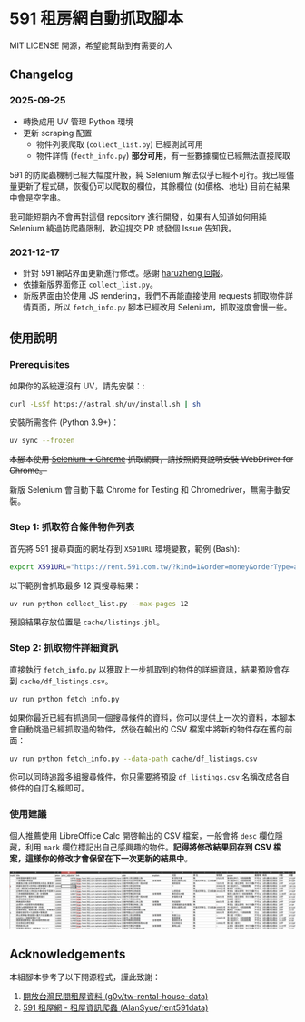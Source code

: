 # 591 租房網自動抓取腳本

MIT LICENSE 開源，希望能幫助到有需要的人

## Changelog

### 2025-09-25

- 轉換成用 UV 管理 Python 環境
- 更新 scraping 配置
  - 物件列表爬取 (`collect_list.py`) 已經測試可用
  - 物件詳情 (`fecth_info.py`) **部分可用**，有一些數據欄位已經無法直接爬取

591 的防爬蟲機制已經大幅度升級，純 Selenium 解法似乎已經不可行。我已經儘量更新了程式碼，恢復仍可以爬取的欄位，其餘欄位 (如價格、地址) 目前在結果中會是空字串。

我可能短期內不會再對這個 repository 進行開發，如果有人知道如何用純 Selenium 繞過防爬蟲限制，歡迎提交 PR 或發個 Issue 告知我。

### 2021-12-17

- 針對 591 網站界面更新進行修改。感謝 [haruzheng 回報](https://github.com/ceshine/591scraper/issues/1)。
- 依據新版界面修正 `collect_list.py`。
- 新版界面由於使用 JS rendering，我們不再能直接使用 requests 抓取物件詳情頁面，所以 `fetch_info.py` 腳本已經改用 Selenium，抓取速度會慢一些。

## 使用說明

### Prerequisites

如果你的系統還沒有 UV，請先安裝：:

```bash
curl -LsSf https://astral.sh/uv/install.sh | sh
```

安裝所需套件 (Python 3.9+)：

```bash
uv sync --frozen
```

~~本腳本使用 [Selenium + Chrome](https://chromedriver.chromium.org/getting-started) 抓取網頁，請按照網頁說明安裝 WebDriver for Chrome。~~

新版 Selenium 會自動下載 Chrome for Testing 和 Chromedriver，無需手動安裝。

### Step 1: 抓取符合條件物件列表

首先將 591 搜尋頁面的網址存到 `X591URL` 環境變數，範例 (Bash):

```bash
export X591URL="https://rent.591.com.tw/?kind=1&order=money&orderType=asc&region=17&rentprice=10000,18000&other=lift"
```

以下範例會抓取最多 12 頁搜尋結果：

```bash
uv run python collect_list.py --max-pages 12
```

預設結果存放位置是 `cache/listings.jbl`。

### Step 2: 抓取物件詳細資訊

直接執行 `fetch_info.py` 以獲取上一步抓取到的物件的詳細資訊，結果預設會存到 `cache/df_listings.csv`。

```bash
uv run python fetch_info.py
```

如果你最近已經有抓過同一個搜尋條件的資料，你可以提供上一次的資料，本腳本會自動跳過已經抓取過的物件，然後在輸出的 CSV 檔案中將新的物件存在舊的前面：

```bash
uv run python fetch_info.py --data-path cache/df_listings.csv
```

你可以同時追蹤多組搜尋條件，你只需要將預設 `df_listings.csv` 名稱改成各自條件的自訂名稱即可。

### 使用建議

個人推薦使用 LibreOffice Calc 開啓輸出的 CSV 檔案，一般會將 `desc` 欄位隱藏，利用 `mark` 欄位標記出自己感興趣的物件。**記得將修改結果回存到 CSV 檔案，這樣你的修改才會保留在下一次更新的結果中**。

![範例圖片](images/example-1.png)

## Acknowledgements

本組腳本參考了以下開源程式，謹此致謝：

1. [開放台灣民間租屋資料 (g0v/tw-rental-house-data)](https://github.com/g0v/tw-rental-house-data)
2. [591 租屋網 - 租屋資訊爬蟲 (AlanSyue/rent591data)](https://github.com/AlanSyue/rent591data)
